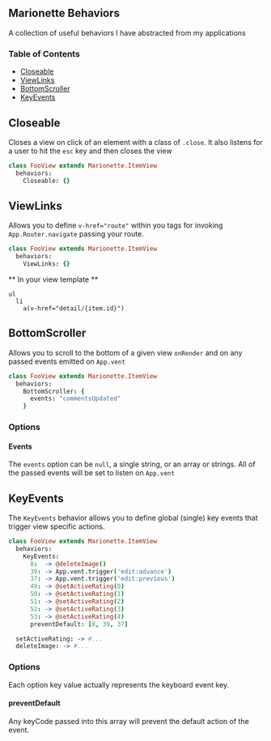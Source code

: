 Marionette Behaviors
--------

A collection of useful behaviors I have abstracted from my applications

### Table of Contents

  * [Closeable](#closeable)
  * [ViewLinks](#viewlinks)
  * [BottomScroller](#bottomscroller)
  * [KeyEvents](#keyevents)

## Closeable

Closes a view on click of an element with a class of `.close`. It also listens for a user to hit the `esc` key and then closes the view

```coffeescript
class FooView extends Marionette.ItemView
  behaviors:
    Closeable: {}
```

## ViewLinks

Allows you to define `v-href="route"` within you tags for invoking `App.Router.navigate` passing your route.

```coffeescript
class FooView extends Marionette.ItemView
  behaviors:
    ViewLinks: {}
```

** In your view template **
```jade
ul
  li
    a(v-href="detail/{item.id}")
```

## BottomScroller

Allows you to scroll to the bottom of a given view `onRender` and on any passed events emitted on `App.vent`

```coffeescript
class FooView extends Marionette.ItemView
  behaviors:
    BottomScroller: {
      events: "commentsUpdated"
    }
```

### Options

#### Events
  The `events` option can be `null`, a single string, or an array or strings.
  All of the passed events will be set to listen on `App.vent`

## KeyEvents

The `KeyEvents` behavior allows you to define global (single) key events that trigger view specific actions.

```coffeescript
class FooView extends Marionette.ItemView
  behaviors:
    KeyEvents:
      8:  -> @deleteImage()
      39: -> App.vent.trigger('edit:advance')
      37: -> App.vent.trigger('edit:previous')
      49: -> @setActiveRating(0)
      50: -> @setActiveRating(1)
      51: -> @setActiveRating(2)
      52: -> @setActiveRating(3)
      53: -> @setActiveRating(4)
      preventDefault: [8, 39, 37]

  setActiveRating: -> #...
  deleteImage: -> #...
```

### Options
Each option key value actually represents the keyboard event key.

#### preventDefault
Any keyCode passed into this array will prevent the default action of the event.